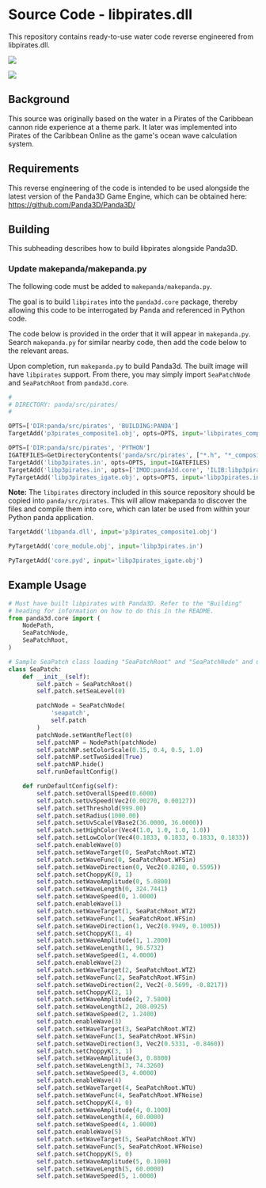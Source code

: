 # Source Code - libpirates.dll
This repository contains ready-to-use water code reverse engineered from libpirates.dll.

![](https://static.tlopo.com/static/img/posts/2a390be4c2584139b915c1e77319febe.jpg)

![](https://static.tlopo.com/static/img/posts/c7985a175eca4705962b1704b9b675cf.png)

## Background
This source was originally based on the water in a Pirates of the Caribbean cannon ride experience at a theme park. It later was implemented into Pirates of the Caribbean Online as the game's ocean wave calculation system.

## Requirements
This reverse engineering of the code is intended to be used alongside the latest version of the Panda3D Game Engine, which can be obtained here: https://github.com/Panda3D/Panda3D/

## Building
This subheading describes how to build libpirates alongside Panda3D.

### Update makepanda/makepanda.py

The following code must be added to `makepanda/makepanda.py`.

The goal is to build `libpirates` into the `panda3d.core` package, thereby allowing this code to be interrogated by Panda and referenced in Python code.

The code below is provided in the order that it will appear in `makepanda.py`. Search `makepanda.py` for similar nearby code, then add the code below to the relevant areas.

Upon completion, run `makepanda.py` to build Panda3d. The built image will have `libpirates` support. From there, you may simply import `SeaPatchNode` and `SeaPatchRoot` from `panda3d.core`.

```python
#
# DIRECTORY: panda/src/pirates/
#

OPTS=['DIR:panda/src/pirates', 'BUILDING:PANDA']
TargetAdd('p3pirates_composite1.obj', opts=OPTS, input='libpirates_composite.cxx')

OPTS=['DIR:panda/src/pirates', 'PYTHON']
IGATEFILES=GetDirectoryContents('panda/src/pirates', ["*.h", "*_composite.cxx"])
TargetAdd('libp3pirates.in', opts=OPTS, input=IGATEFILES)
TargetAdd('libp3pirates.in', opts=['IMOD:panda3d.core', 'ILIB:libp3pirates', 'SRCDIR:panda/src/pirates'])
PyTargetAdd('libp3pirates_igate.obj', opts=OPTS, input='libp3pirates.in')
```

**Note:** The `libpirates` directory included in this source repository should be copied into `panda/src/pirates`. This will allow makepanda to discover the files and compile them into `core`, which can later be used from within your Python panda application.

```python
TargetAdd('libpanda.dll', input='p3pirates_composite1.obj')
```

```python
PyTargetAdd('core_module.obj', input='libp3pirates.in')
```

```python
PyTargetAdd('core.pyd', input='libp3pirates_igate.obj')
```


## Example Usage


```python
# Must have built libpirates with Panda3D. Refer to the "Building"
# heading for information on how to do this in the README.
from panda3d.core import (
    NodePath,
    SeaPatchNode,
    SeaPatchRoot,
)

# Sample SeaPatch class loading "SeaPatchRoot" and "SeaPatchNode" and using their calculations.
class SeaPatch:
    def __init__(self):
        self.patch = SeaPatchRoot()
        self.patch.setSeaLevel(0)

        patchNode = SeaPatchNode(
            'seapatch',
            self.patch
        )
        patchNode.setWantReflect(0)
        self.patchNP = NodePath(patchNode)
        self.patchNP.setColorScale(0.15, 0.4, 0.5, 1.0)
        self.patchNP.setTwoSided(True)
        self.patchNP.hide()
        self.runDefaultConfig()

    def runDefaultConfig(self):
        self.patch.setOverallSpeed(0.6000)
        self.patch.setUvSpeed(Vec2(0.00270, 0.00127))
        self.patch.setThreshold(999.00)
        self.patch.setRadius(1000.00)
        self.patch.setUvScale(VBase2(36.0000, 36.0000))
        self.patch.setHighColor(Vec4(1.0, 1.0, 1.0, 1.0))
        self.patch.setLowColor(Vec4(0.1833, 0.1833, 0.1833, 0.1833))
        self.patch.enableWave(0)
        self.patch.setWaveTarget(0, SeaPatchRoot.WTZ)
        self.patch.setWaveFunc(0, SeaPatchRoot.WFSin)
        self.patch.setWaveDirection(0, Vec2(0.8288, 0.5595))
        self.patch.setChoppyK(0, 1)
        self.patch.setWaveAmplitude(0, 5.0800)
        self.patch.setWaveLength(0, 324.7441)
        self.patch.setWaveSpeed(0, 1.0000)
        self.patch.enableWave(1)
        self.patch.setWaveTarget(1, SeaPatchRoot.WTZ)
        self.patch.setWaveFunc(1, SeaPatchRoot.WFSin)
        self.patch.setWaveDirection(1, Vec2(0.9949, 0.1005))
        self.patch.setChoppyK(1, 4)
        self.patch.setWaveAmplitude(1, 1.2000)
        self.patch.setWaveLength(1, 96.5732)
        self.patch.setWaveSpeed(1, 4.0000)
        self.patch.enableWave(2)
        self.patch.setWaveTarget(2, SeaPatchRoot.WTZ)
        self.patch.setWaveFunc(2, SeaPatchRoot.WFSin)
        self.patch.setWaveDirection(2, Vec2(-0.5699, -0.8217))
        self.patch.setChoppyK(2, 1)
        self.patch.setWaveAmplitude(2, 7.5800)
        self.patch.setWaveLength(2, 208.0925)
        self.patch.setWaveSpeed(2, 1.2400)
        self.patch.enableWave(3)
        self.patch.setWaveTarget(3, SeaPatchRoot.WTZ)
        self.patch.setWaveFunc(3, SeaPatchRoot.WFSin)
        self.patch.setWaveDirection(3, Vec2(0.5331, -0.8460))
        self.patch.setChoppyK(3, 1)
        self.patch.setWaveAmplitude(3, 0.8800)
        self.patch.setWaveLength(3, 74.3260)
        self.patch.setWaveSpeed(3, 4.0000)
        self.patch.enableWave(4)
        self.patch.setWaveTarget(4, SeaPatchRoot.WTU)
        self.patch.setWaveFunc(4, SeaPatchRoot.WFNoise)
        self.patch.setChoppyK(4, 0)
        self.patch.setWaveAmplitude(4, 0.1000)
        self.patch.setWaveLength(4, 60.0000)
        self.patch.setWaveSpeed(4, 1.0000)
        self.patch.enableWave(5)
        self.patch.setWaveTarget(5, SeaPatchRoot.WTV)
        self.patch.setWaveFunc(5, SeaPatchRoot.WFNoise)
        self.patch.setChoppyK(5, 0)
        self.patch.setWaveAmplitude(5, 0.1000)
        self.patch.setWaveLength(5, 60.0000)
        self.patch.setWaveSpeed(5, 1.0000)
```
